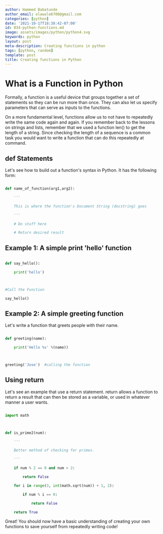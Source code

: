 ```yaml
---
author: Hammed Babatunde
author_email: olawale6708@gmail.com
categories: [python]
date: '2021-10-17T18:38:42-07:00'
id: 034-python-functions.md
image: assets/images/python/python4.svg
keywords: python
layout: post
meta-description: Creating functions in python
tags: [python, random]
template: post
title: Creating functions in Python
---
```




# What is a Function in Python 

Formally, a function is a useful device that groups together a set of statements so they can be run more than once. They can also let us specify parameters that can serve as inputs to the functions.



On a more fundamental level, functions allow us to not have to repeatedly write the same code again and again. If you remember back to the lessons on strings and lists, remember that we used a function len() to get the length of a string. Since checking the length of a sequence is a common task you would want to write a function that can do this repeatedly at command.





## def Statements

Let's see how to build out a function's syntax in Python. It has the following form:

```python

def name_of_function(arg1,arg2):

    '''

    This is where the function's Document String (docstring) goes

    '''

    # Do stuff here

    # Return desired result

```



## Example 1: A simple print 'hello' function

```python

def say_hello():

    print('hello')



#Call the Function

say_hello()

```



## Example 2: A simple greeting function

Let's write a function that greets people with their name.

```python

def greeting(name):

    print('Hello %s' %(name))



greeting('Jose')  #calling the function

```



## Using return

Let's see an example that use a return statement. return allows a function to return a result that can then be stored as a variable, or used in whatever manner a user wants.

```python

import math



def is_prime2(num):

    '''

    Better method of checking for primes. 

    '''

    if num % 2 == 0 and num > 2: 

        return False

    for i in range(3, int(math.sqrt(num)) + 1, 2):

        if num % i == 0:

            return False

    return True

```



Great! You should now have a basic understanding of creating your own functions to save yourself from repeatedly writing code!
